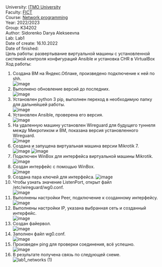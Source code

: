University: [ITMO University](https://itmo.ru/ru/)\
Faculty: [FICT](https://fict.itmo.ru)\
Course: [Network programming](https://github.com/itmo-ict-faculty/network-programming)\
Year: 2022/2023\
Group: K34202\
Author: Sidorenko Darya Alekseevna\
Lab: Lab1\
Date of create: 16.10.2022\
Date of finished: \
Цель работы: развертывание виртуальной машины с установленной системой контроля конфигураций Ansible и установка CHR в VirtualBox\
Ход работы:
1. Создана ВМ на Яндекс.Облаке, произведено подключение к ней по shh. \
![image](https://user-images.githubusercontent.com/80837580/196762988-019cd044-c380-4f6b-91aa-5d935ab69a9f.png)
2. Выполнено обновление версий до последних.\
![image](https://user-images.githubusercontent.com/80837580/196764245-586a2a79-28d6-472a-8baa-272651bb7342.png)
3. Установлен python 3 pip, выполнен переход в необходимую папку для дальнейшей работы.\
![image](https://user-images.githubusercontent.com/80837580/196764693-9d6699df-eddf-48ab-b2b2-771eb9d3cd9f.png)
4. Установлен Ansible, проверена его версия.\
![image](https://user-images.githubusercontent.com/80837580/196766296-086b4a20-20e4-4e7b-8046-60f9583cbabc.png)
5. На удаленную машину установлен Wireguard для будущего туннеля между Микротиком и ВМ, показана версия установленного Wireguard.\
![image](https://user-images.githubusercontent.com/80837580/196767101-5cbd538b-52c6-4db3-80c7-e7c727fd1e19.png)
6. Создана и запущена виртуальная машина версии Mikrotik 7.\
![image](https://user-images.githubusercontent.com/80837580/196767347-db00db29-9510-4b8a-bb47-7eefe942c8e1.png)
![image](https://user-images.githubusercontent.com/80837580/196771880-56ce9c18-f754-4e5f-9d43-628c12b4a651.png)
7. Подключен WinBox для интерфейса виртуальной машины Mikrotik.\
![image](https://user-images.githubusercontent.com/80837580/196772328-de1f02d3-f697-4e09-b7cc-910924ee314b.png)
8. Создан интерфейс с помощью WinBox.\
![image](https://user-images.githubusercontent.com/80837580/196772555-e0393ec2-9ba8-4dd7-babd-0a43a9d6c04d.png)
9. Создана пара ключей для интерфейса.
![image](https://user-images.githubusercontent.com/80837580/196774331-3bf7f2a9-d9e6-483c-88d0-5f9e2221950f.png)
10. Чтобы узнать значение ListenPort, открыт файл /etc/wireguard/wg0.conf.\
![image](https://user-images.githubusercontent.com/80837580/196776170-43743261-8273-4806-bf97-a81cf1a889ae.png)
11. Выполнены настройки Peer, подключение к созданному интерфейсу.
![image](https://user-images.githubusercontent.com/80837580/196777780-ebd477ed-012b-4dad-8d42-342b9af71be3.png)
12. Выполнены настройки IP, указана выбранная сеть и созданный интерфейс.\
![image](https://user-images.githubusercontent.com/80837580/196778066-bbcb01f2-3469-4f4e-a766-711ecb35c57a.png)
13. Создан файервол. \
![image](https://user-images.githubusercontent.com/80837580/196778377-0583f914-7b1f-4af4-94aa-8f86bcd241cc.png)
14. Заполнен файл wg0.conf.\
![image](https://user-images.githubusercontent.com/80837580/196779984-66dc4987-4ba8-4f57-969a-0782db4e0861.png)
15. Произведен ping для проверки соединения, всё успешно. \
![image](https://user-images.githubusercontent.com/80837580/196780892-6ad38feb-af52-4637-8f10-c9cc16d314a8.png)
16. В результате получена связь по следующей схеме. \
![lab1_networks (1)](https://user-images.githubusercontent.com/80837580/197171752-d34ea5f5-c2bd-40f3-b60a-0773ae3088f8.jpg)
